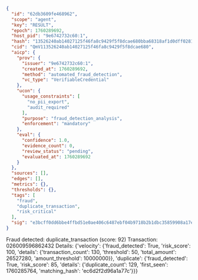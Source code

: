 ```json
{
  "id": "62db3609fe468962",
  "scope": "agent",
  "key": "RESULT",
  "epoch": 1760289692,
  "host_pid": "9e6742732c60:1",
  "hash": "13526240ab14027125f46fa8c9429f5f8dcae680bba68318af1d0dff028164e0",
  "cid": "QmV113526240ab14027125f46fa8c9429f5f8dcae680",
  "aicp": {
    "prov": {
      "issuer": "9e6742732c60:1",
      "created_at": 1760289692,
      "method": "automated_fraud_detection",
      "vc_type": "VerifiableCredential"
    },
    "ucon": {
      "usage_constraints": [
        "no_pii_export",
        "audit_required"
      ],
      "purpose": "fraud_detection_analysis",
      "enforcement": "mandatory"
    },
    "eval": {
      "confidence": 1.0,
      "evidence_count": 0,
      "review_status": "pending",
      "evaluated_at": 1760289692
    }
  },
  "sources": [],
  "edges": [],
  "metrics": {},
  "thresholds": {},
  "tags": [
    "fraud",
    "duplicate_transaction",
    "risk_critical"
  ],
  "sig": "e3bcff0dd6bbe4ffbd51e0ae406c6487ebf04b9718b2b1dbc35859908a17e191"
}
```

Fraud detected: duplicate_transaction (score: 92)
Transaction: 026009596862432
Details: {'velocity': {'fraud_detected': True, 'risk_score': 100, 'details': {'transaction_count': 130, 'threshold': 50, 'total_amount': 26527280, 'amount_threshold': 10000000}}, 'duplicate': {'fraud_detected': True, 'risk_score': 85, 'details': {'duplicate_count': 129, 'first_seen': 1760285764, 'matching_hash': 'ec6d2f2d96a1a77c'}}}